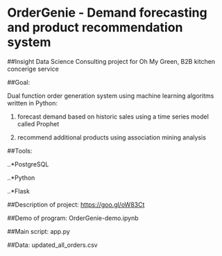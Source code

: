 # OrderGenie - Demand forecasting and product recommendation system 

##Insight Data Science Consulting project for Oh My Green, B2B kitchen concerige service 

##Goal: 

Dual function order generation system using machine learning algoritms written in Python: 

1. forecast demand based on historic sales using a time series model called Prophet

2. recommend additional products using association mining analysis

##Tools: 

..*PostgreSQL

..*Python 

..*Flask


##Description of project: https://goo.gl/oW83Ct

##Demo of program: OrderGenie-demo.ipynb

##Main script: app.py

##Data: updated_all_orders.csv

